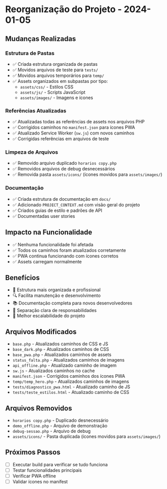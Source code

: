# Reorganização do Projeto - 2024-01-05

## Mudanças Realizadas

### Estrutura de Pastas
- ✅ Criada estrutura organizada de pastas
- ✅ Movidos arquivos de teste para `tests/`
- ✅ Movidos arquivos temporários para `temp/`
- ✅ Assets organizados em subpastas por tipo:
  - `assets/css/` - Estilos CSS
  - `assets/js/` - Scripts JavaScript
  - `assets/images/` - Imagens e ícones

### Referências Atualizadas
- ✅ Atualizadas todas as referências de assets nos arquivos PHP
- ✅ Corrigidos caminhos no `manifest.json` para ícones PWA
- ✅ Atualizado Service Worker (`sw.js`) com novos caminhos
- ✅ Corrigidas referências em arquivos de teste

### Limpeza de Arquivos
- ✅ Removido arquivo duplicado `horarios copy.php`
- ✅ Removidos arquivos de debug desnecessários
- ✅ Removida pasta `assets/icons/` (ícones movidos para `assets/images/`)

### Documentação
- ✅ Criada estrutura de documentação em `docs/`
- ✅ Adicionado `PROJECT_CONTEXT.md` com visão geral do projeto
- ✅ Criados guias de estilo e padrões de API
- ✅ Documentadas user stories

## Impacto na Funcionalidade
- ✅ Nenhuma funcionalidade foi afetada
- ✅ Todos os caminhos foram atualizados corretamente
- ✅ PWA continua funcionando com ícones corretos
- ✅ Assets carregam normalmente

## Benefícios
- 📁 Estrutura mais organizada e profissional
- 🔍 Facilita manutenção e desenvolvimento
- 📚 Documentação completa para novos desenvolvedores
- 🎯 Separação clara de responsabilidades
- 🚀 Melhor escalabilidade do projeto

## Arquivos Modificados
- `base.php` - Atualizados caminhos de CSS e JS
- `base_dark.php` - Atualizados caminhos de CSS
- `base_pwa.php` - Atualizados caminhos de assets
- `status_falta.php` - Atualizados caminhos de imagens
- `api_offline.php` - Atualizado caminho de imagem
- `sw.js` - Atualizados caminhos no cache
- `manifest.json` - Corrigidos caminhos dos ícones PWA
- `temp/temp_hero.php` - Atualizados caminhos de imagens
- `tests/diagnostico_pwa.html` - Atualizado caminho de JS
- `tests/teste_estilos.html` - Atualizado caminho de CSS

## Arquivos Removidos
- `horarios copy.php` - Duplicado desnecessário
- `demo_offline.php` - Arquivo de demonstração
- `debug-sessao.php` - Arquivo de debug
- `assets/icons/` - Pasta duplicada (ícones movidos para `assets/images/`)

## Próximos Passos
- [ ] Executar build para verificar se tudo funciona
- [ ] Testar funcionalidades principais
- [ ] Verificar PWA offline
- [ ] Validar ícones no manifest
